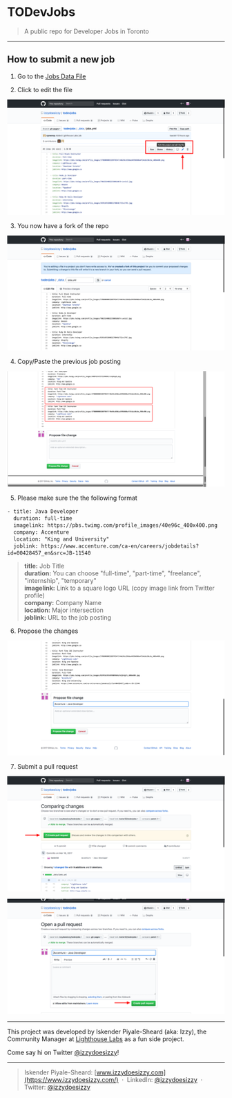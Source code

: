 # TODevJobs 
>A public repo for Developer Jobs in Toronto
<hr> 

## How to submit a new job


1. Go to the [Jobs Data File](https://github.com/izzydoesizzy/todevjobs/blob/gh-pages/_data/jobs.yml)

2. Click to edit the file


![Edit](/images/readme-images/01-forkedit.png)

3. You now have a fork of the repo


![Fork](/images/readme-images/02-fork.png)

4. Copy/Paste the previous job posting


![Duplicate](/images/readme-images/03-duplicate.png)

5. Please make sure the  the following format
```liquid
- title: Java Developer
  duration: full-time 
  imagelink: https://pbs.twimg.com/profile_images/40e96c_400x400.png 
  company: Accenture
  location: "King and University" 
  joblink: https://www.accenture.com/ca-en/careers/jobdetails?id=00428457_en&src=JB-11540
```

>**title:** Job Title  
>**duration:** You can choose "full-time", "part-time", "freelance", "internship", "temporary"  
>**imagelink:** Link to a square logo URL (copy image link from Twitter profile)  
>**company:** Company Name  
>**location:** Major intersection  
>**joblink:** URL to the job posting  



6. Propose the changes


![Propose Changes](/images/readme-images/04-proposechanges.png)

7. Submit a pull request


![Pull Request](/images/readme-images/05-pullrequest.png)


![Submit Pull Request](/images/readme-images/06-createpullrequest.png)

<hr>

This project was developed by Iskender Piyale-Sheard (aka: Izzy), the Community Manager at [Lighthouse Labs](http://bit.ly/izzydoesizzygithub) as a fun side project. 

Come say hi on Twitter [@izzydoesizzy](http://www.twitter.com/izzydoesizzy)! 

----
> Iskender Piyale-Sheard: [www.izzydoesizzy.com](https://www.izzydoesizzy.com/) &nbsp;&middot;&nbsp;
> LinkedIn: [@izzydoesizzy](https://www.linkedin.com/in/izzydoesizzy) &nbsp;&middot;&nbsp;
> Twitter: [@izzydoesizzy](https://twitter.com/izzydoesizzy)

